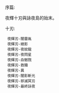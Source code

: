 序篇:

夜輝十刃與詠夜島的始末。

十刃:
     
     夜輝刃-闇雷胤
     夜輝刃-絕影
     夜輝刃-夜紋龍
     夜輝刃-夜閃星
     夜輝刃-血魊戮
     夜輝刃-救贖
     夜輝刃-異
     夜輝刃-闇影斬光
     夜輝刃-邪滅冥刃
     夜輝刃-最終詠夜